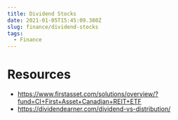 ```yaml
---
title: Dividend Stocks
date: 2021-01-05T15:45:09.380Z
slug: finance/dividend-stocks
tags:
  - Finance
---
```


# Resources

- https://www.firstasset.com/solutions/overview/?fund=CI+First+Asset+Canadian+REIT+ETF
- https://dividendearner.com/dividend-vs-distribution/
